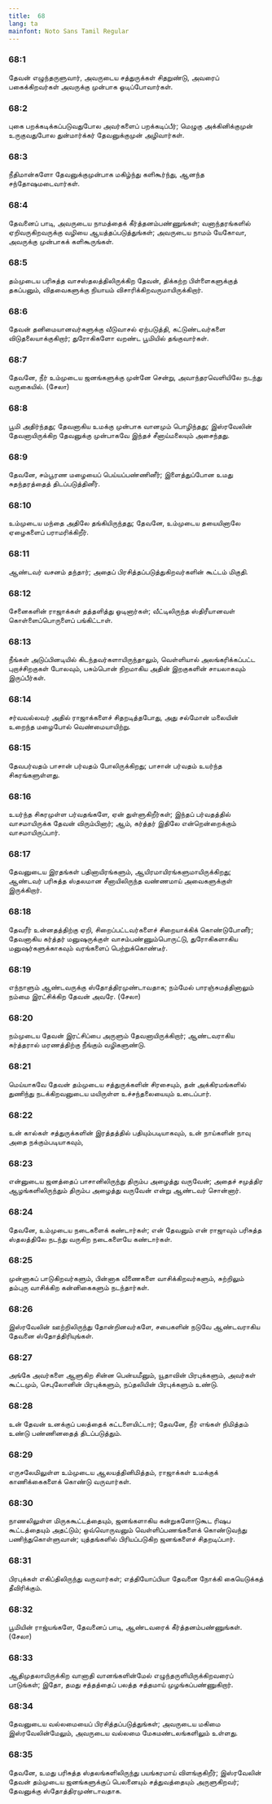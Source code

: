 ```yaml
---
title:  68
lang: ta
mainfont: Noto Sans Tamil Regular
---
```


###  68:1

தேவன் எழுந்தருளுவார், அவருடைய சத்துருக்கள் சிதறுண்டு, அவரைப் பகைக்கிறவர்கள் அவருக்கு முன்பாக ஓடிப்போவார்கள்.

###  68:2

புகை பறக்கடிக்கப்படுவதுபோல அவர்களைப் பறக்கடிப்பீர்; மெழுகு அக்கினிக்குமுன் உருகுவதுபோல துன்மார்க்கர் தேவனுக்குமுன் அழிவார்கள்.

###  68:3

நீதிமான்களோ தேவனுக்குமுன்பாக மகிழ்ந்து களிகூர்ந்து, ஆனந்த சந்தோஷமடைவார்கள்.

###  68:4

தேவனைப் பாடி, அவருடைய நாமத்தைக் கீர்த்தனம்பண்ணுங்கள்; வனாந்தரங்களில் ஏறிவருகிறவருக்கு வழியை ஆயத்தப்படுத்துங்கள்; அவருடைய நாமம் யேகோவா, அவருக்கு முன்பாகக் களிகூருங்கள்.

###  68:5

தம்முடைய பரிசுத்த வாசஸ்தலத்திலிருக்கிற தேவன், திக்கற்ற பிள்ளைகளுக்குத் தகப்பனும், விதவைகளுக்கு நியாயம் விசாரிக்கிறவருமாயிருக்கிறார்.

###  68:6

தேவன் தனிமையானவர்களுக்கு வீடுவாசல் ஏற்படுத்தி, கட்டுண்டவர்களை விடுதலையாக்குகிறார்; துரோகிகளோ வறண்ட பூமியில் தங்குவார்கள்.

###  68:7

தேவனே, நீர் உம்முடைய ஜனங்களுக்கு முன்னே சென்று, அவாந்தரவெளியிலே நடந்து வருகையில். (சேலா)

###  68:8

பூமி அதிர்ந்தது; தேவனாகிய உமக்கு முன்பாக வானமும் பொழிந்தது; இஸ்ரவேலின் தேவனாயிருக்கிற தேவனுக்கு முன்பாகவே இந்தச் சீனாய்மலையும் அசைந்தது.

###  68:9

தேவனே, சம்பூரண மழையைப் பெய்யப்பண்ணினீர்; இளைத்துப்போன உமது சுதந்தரத்தைத் திடப்படுத்தினீர்.

###  68:10

உம்முடைய மந்தை அதிலே தங்கியிருந்தது; தேவனே, உம்முடைய தயையினாலே ஏழைகளைப் பராமரிக்கிறீர்.

###  68:11

ஆண்டவர் வசனம் தந்தார்; அதைப் பிரசித்தப்படுத்துகிறவர்களின் கூட்டம் மிகுதி.

###  68:12

சேனைகளின் ராஜாக்கள் தத்தளித்து ஓடினார்கள்; வீட்டிலிருந்த ஸ்திரீயானவள் கொள்ளைப்பொருளைப் பங்கிட்டாள்.

###  68:13

நீங்கள் அடுப்பினடியில் கிடந்தவர்களாயிருந்தாலும், வெள்ளியால் அலங்கரிக்கப்பட்ட புறாச்சிறகுகள் போலவும், பசும்பொன் நிறமாகிய அதின் இறகுகளின் சாயலாகவும் இருப்பீர்கள்.

###  68:14

சர்வவல்லவர் அதில் ராஜாக்களைச் சிதறடித்தபோது, அது சல்மோன் மலையின் உறைந்த மழைபோல் வெண்மையாயிற்று.

###  68:15

தேவபர்வதம் பாசான் பர்வதம் போலிருக்கிறது; பாசான் பர்வதம் உயர்ந்த சிகரங்களுள்ளது.

###  68:16

உயர்ந்த சிகரமுள்ள பர்வதங்களே, ஏன் துள்ளுகிறீர்கள்; இந்தப் பர்வதத்தில் வாசமாயிருக்க தேவன் விரும்பினார்; ஆம், கர்த்தர் இதிலே என்றென்றைக்கும் வாசமாயிருப்பார்.

###  68:17

தேவனுடைய இரதங்கள் பதினாயிரங்களும், ஆயிரமாயிரங்களுமாயிருக்கிறது; ஆண்டவர் பரிசுத்த ஸ்தலமான சீனாயிலிருந்த வண்ணமாய் அவைகளுக்குள் இருக்கிறார்.

###  68:18

தேவரீர் உன்னதத்திற்கு ஏறி, சிறைப்பட்டவர்களைச் சிறையாக்கிக் கொண்டுபோனீர்; தேவனாகிய கர்த்தர் மனுஷருக்குள் வாசம்பண்ணும்பொருட்டு, துரோகிகளாகிய மனுஷர்களுக்காகவும் வரங்களைப் பெற்றுக்கொண்டீர்.

###  68:19

எந்நாளும் ஆண்டவருக்கு ஸ்தோத்திரமுண்டாவதாக; நம்மேல் பாரஞ்சுமத்தினாலும் நம்மை இரட்சிக்கிற தேவன் அவரே. (சேலா)

###  68:20

நம்முடைய தேவன் இரட்சிப்பை அருளும் தேவனாயிருக்கிறார்; ஆண்டவராகிய கர்த்தரால் மரணத்திற்கு நீங்கும் வழிகளுண்டு.

###  68:21

மெய்யாகவே தேவன் தம்முடைய சத்துருக்களின் சிரசையும், தன் அக்கிரமங்களில் துணிந்து நடக்கிறவனுடைய மயிருள்ள உச்சந்தலையையும் உடைப்பார்.

###  68:22

உன் கால்கள் சத்துருக்களின் இரத்தத்தில் பதியும்படியாகவும், உன் நாய்களின் நாவு அதை நக்கும்படியாகவும்,

###  68:23

என்னுடைய ஜனத்தைப் பாசானிலிருந்து திரும்ப அழைத்து வருவேன்; அதைச் சமுத்திர ஆழங்களிலிருந்தும் திரும்ப அழைத்து வருவேன் என்று ஆண்டவர் சொன்னார்.

###  68:24

தேவனே, உம்முடைய நடைகளைக் கண்டார்கள்; என் தேவனும் என் ராஜாவும் பரிசுத்த ஸ்தலத்திலே நடந்து வருகிற நடைகளையே கண்டார்கள்.

###  68:25

முன்னாகப் பாடுகிறவர்களும், பின்னாக வீணைகளை வாசிக்கிறவர்களும், சுற்றிலும் தம்புரு வாசிக்கிற கன்னிகைகளும் நடந்தார்கள்.

###  68:26

இஸ்ரவேலின் ஊற்றிலிருந்து தோன்றினவர்களே, சபைகளின் நடுவே ஆண்டவராகிய தேவனை ஸ்தோத்திரியுங்கள்.

###  68:27

அங்கே அவர்களை ஆளுகிற சின்ன பென்யமீனும், யூதாவின் பிரபுக்களும், அவர்கள் கூட்டமும், செபுலோனின் பிரபுக்களும், நப்தலியின் பிரபுக்களும் உண்டு.

###  68:28

உன் தேவன் உனக்குப் பலத்தைக் கட்டளையிட்டார்; தேவனே, நீர் எங்கள் நிமித்தம் உண்டு பண்ணினதைத் திடப்படுத்தும்.

###  68:29

எருசலேமிலுள்ள உம்முடைய ஆலயத்தினிமித்தம், ராஜாக்கள் உமக்குக் காணிக்கைகளைக் கொண்டு வருவார்கள்.

###  68:30

நாணலிலுள்ள மிருககூட்டத்தையும், ஜனங்களாகிய கன்றுகளோடுகூட ரிஷப கூட்டத்தையும் அதட்டும்; ஒவ்வொருவனும் வெள்ளிப்பணங்களைக் கொண்டுவந்து பணிந்துகொள்ளுவான்; யுத்தங்களில் பிரியப்படுகிற ஜனங்களைச் சிதறடிப்பார்.

###  68:31

பிரபுக்கள் எகிப்திலிருந்து வருவார்கள்; எத்தியோப்பியா தேவனை நோக்கி கையெடுக்கத் தீவிரிக்கும்.

###  68:32

பூமியின் ராஜ்யங்களே, தேவனைப் பாடி, ஆண்டவரைக் கீர்த்தனம்பண்ணுங்கள். (சேலா)

###  68:33

ஆதிமுதலாயிருக்கிற வானாதி வானங்களின்மேல் எழுந்தருளியிருக்கிறவரைப் பாடுங்கள்; இதோ, தமது சத்தத்தைப் பலத்த சத்தமாய் முழங்கப்பண்ணுகிறார்.

###  68:34

தேவனுடைய வல்லமையைப் பிரசித்தப்படுத்துங்கள்; அவருடைய மகிமை இஸ்ரவேலின்மேலும், அவருடைய வல்லமை மேகமண்டலங்களிலும் உள்ளது.

###  68:35

தேவனே, உமது பரிசுத்த ஸ்தலங்களிலிருந்து பயங்கரமாய் விளங்குகிறீர்; இஸ்ரவேலின் தேவன் தம்முடைய ஜனங்களுக்குப் பெலனையும் சத்துவத்தையும் அருளுகிறவர்; தேவனுக்கு ஸ்தோத்திரமுண்டாவதாக.

